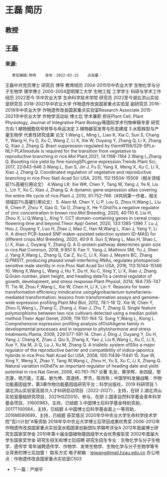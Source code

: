 # 王磊 简历

## 教授

## 王磊

### 来源:
       责任编辑:熊晖    发布：2022-03-15    点击量：
王磊中共党员博士 研究员 博导
教育经历
2004-2015华中农业大学 生物化学与分子生物学 理学博士
2000-2004昆明理工大学 生物工程 工学学士
科研与学术工作经历
2022至今 华中农业大学 生命科学技术学院 研究员
2022至今湖北洪山实验室研究员
2018-2021华中农业大学 作物遗传改良国家重点实验室 副研究员
2016-2018华中农业大学 作物遗传改良国家重点实验室Research Associate
2015-2021华中农业大学 作物学流动站 博士后
学术兼职
担任Plant Cell, Plant Physiology, Journal of Integrative Plant Biology等国际学术刊物审稿专家
研究方向
1.植物细胞信号转导与命运决定
2.植物器官发育与形态建成
3.水稻株型与产量生物学
代表性研究成果
论文
1.Wang L, Ming L, Liao K, Xia C, Sun S, Chang Y, Wang H, Fu D, Xu C, Wang Z, Li X, Xie W, Ouyang Y, Zhang Q, Li X, Zhang Q, Xiao J, Zhang Q. Bract suppression regulated by themiR156/529-SPLs-NL1-PLA1module is required for the transition from vegetative to reproductive branching in rice.Mol Plant,2021, 14:1168-1184
2.Wang L,Zhang Q. Boosting rice yield by fine-tuningSPLgene expression.Trends Plant Sci, 2017, 22:643-646
3.Wang L, Sun S, Jin J, Fu D, Yang X, Weng X, Xu C, Li X, Xiao J, Zhang Q. Coordinated regulation of vegetative and reproductive branching in rice.Proc Natl Acad Sci USA, 2015, 112:15504-15509（相关领域前1%高被引用论文）
4.Wang L#, Xie W#, Chen Y, Tang W, Yang J, Ye R, Liu L, Lin Y, Xu C, Xiao J, Zhang Q. A dynamic gene expression atlas covering the entire life cycle of rice.Plant J, 2010, 61:752-766（#共同第一作者，相关领域前1%高被引用论文）
5. Alam M, Chen Y, Li P, Lou G, Zhou H,Wang L, Liu R, Chen P, Zhou Y, Gao G, Tai D, Zhang X, He Y.Ghd7is a negative regulator of zinc concentration in brown rice.Mol Breeding, 2020, 40:110
6. Liu H, Zhou X, Li Q,Wang L, Xing Y. CCT domain-containing genes in cereal crops: flowering time and beyond.Theor Appl Genet, 2020, 133:1385-1396
7. Lu J, Hou J, Ouyang Y, Luo H, Zhao J, Mao C, Han M,Wang L, Xiao J, Yang Y, Li X. A direct PCR-based SNP maker-assisted selection system (D-MAS) for different crops.Mol Breeding, 2020, 40:9
8. Sun S,Wang L, Mao H, Shao L, Li X, Xiao J, Ouyang Y, Zhang Q. A G-protein pathway determines grain size in rice.Nat Commun, 2018, 9:851
9. Fan Y, Yang J, Mathioni SM, Yu J, Shen J, Yang X,Wang L, Zhang Q, Cai Z, Xu C, Li X, Xiao J, Meyers BC, Zhang Q.PMS1T, producing phased small-interfering RNAs, regulates photoperiod-sensitive male sterility in rice.Proc Natl Acad Sci USA, 2016, 113:15144-15149
10. Weng X,Wang L, Wang J, Hu Y, Du H, Xu C, Xing Y, Li X, Xiao J, Zhang Q.Grain number, plant height, and heading date7is a central regulator of growth, development, and stress response.Plant Physiol, 2014, 164:735-747
11. Tie W, Zhou F,Wang L, Xie W, Chen H, Li X, Lin Y. Reasons for lower transformation efficiency inindicarice usingAgrobacterium tumefaciens-mediated transformation: lessons from transformation assays and genome-wide expression profiling.Plant Mol Biol, 2012, 78:1-18
12. Xie W, Chen Y, Zhou G,Wang L, Zhang C, Zhang J, Xiao J, Zhu T, Zhang Q. Single feature polymorphisms between two rice cultivars detected using a median polish method.Theor Appl Genet, 2009, 119:151-164
13. Song Y,Wang L, Xiong L. Comprehensive expression profiling analysis ofOsIAAgene family in developmental processes and in response to phytohormone and stress treatments.Planta, 2009, 229:577-591
14. Chen J, Ding J, Ouyang Y, Du H, Yang J, Cheng K, Zhao J, Qiu S, Zhang X, Yao J, Liu K,Wang L, Xu C, Li X, Xue Y, Xia M, Ji Q, Lu J, Xu M, Zhang Q. A triallelic system ofS5is a major regulator of the reproductive barrier and compatibility of indica-japonica hybrids in rice.Proc Natl Acad Sci USA, 2008, 105:11436-11441
15. Xue W, Xing Y, Weng X, Zhao Y, Tang W,Wang L, Zhou H, Yu S, Xu C, Li X, Zhang Q. Natural variation inGhd7is an important regulator of heading date and yield potential in rice.Nat Genet, 2008, 40:761-767
论著
毛龙，黄学辉，余四斌，黎志康，杨万能，王磊，谢为博，周道绣，罗杰，陈玲玲；中国学科发展战略：作物功能基因组学，第3章作物功能基因组研究平台；科学出版社，2019
科研项目
1.湖北洪山实验室高层次人才科研启动项目（2022-2027），主持，在研
2.湖北洪山实验室基础研究项目，2021HSZD010，参与，在研
2.国家自然科学基金青年科学基金项目，31600983，主持，已结题
3.中国博士后科学基金特别资助，2017T100564，主持，已结题
4.中国博士后科学基金面上一等资助，2016M590699，主持，已结题
获奖情况
2020年华中农业大学生命科学技术学院“百川计划”A等资助
2018年华中农业大学博士后项目成果优秀奖
2006-2012年作物遗传改良国家重点实验室水稻国家创新团队学期考评全A
2012年首届博士研究生国家奖学金
2010年第十届全国植物基因组学大会优秀报告奖
2002年首届大学生国家奖学金
研究生招生和博士后招聘
研究生招生专业：生物化学与分子生物学、遗传学
常年诚聘遗传学、作物学、发育生物学、生物化学与分子生物学等专业背景的博士后加盟！
联系方式
电子邮箱：leiwang@mail.hzau.edu.cn
办公地点：作物遗传改良国家重点实验室C503
- 下一篇：严顺平
